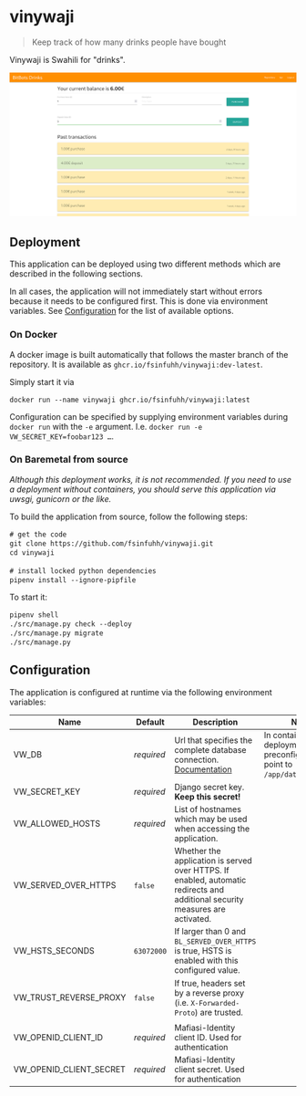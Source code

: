 # vinywaji
> Keep track of how many drinks people have bought

Vinywaji is Swahili for "drinks".

![screenshot](.screenshot.png)

## Deployment

This application can be deployed using two different methods which are described in the following sections.

In all cases, the application will not immediately start without errors because it needs to be configured first.
This is done via environment variables.
See [Configuration](#configuration) for the list of available options.

### On Docker

A docker image is built automatically that follows the master branch of the repository.
It is available as `ghcr.io/fsinfuhh/vinywaji:dev-latest`.

Simply start it via
```shell
docker run --name vinywaji ghcr.io/fsinfuhh/vinywaji:latest
```

Configuration can be specified by supplying environment variables during `docker run` with the `-e` argument.
I.e. `docker run -e VW_SECRET_KEY=foobar123 …`.

### On Baremetal from source

*Although this deployment works, it is not recommended. If you need to use a deployment without containers, you should serve this application via uwsgi, gunicorn or the like.*

To build the application from source, follow the following steps:
```shell
# get the code
git clone https://github.com/fsinfuhh/vinywaji.git
cd vinywaji

# install locked python dependencies
pipenv install --ignore-pipfile
```

To start it:
```shell
pipenv shell
./src/manage.py check --deploy
./src/manage.py migrate
./src/manage.py
```

## Configuration

The application is configured at runtime via the following environment variables:

| Name                     | Default                | Description                                                                                                                   | Notes                                                                               |
|--------------------------|------------------------|-------------------------------------------------------------------------------------------------------------------------------|-------------------------------------------------------------------------------------|
| VW_DB                   | *required*             | Url that specifies the complete database connection. [Documentation](https://pypi.org/project/dj-database-url/)               | In container based deployments this preconfigured to point to `/app/data/db.sqlite` |
| VW_SECRET_KEY           | *required*             | Django secret key. **Keep this secret!**                                                                                      ||
| VW_ALLOWED_HOSTS        | *required*             | List of hostnames which may be used when accessing the application.                                                           ||
| VW_SERVED_OVER_HTTPS    | `false`                | Whether the application is served over HTTPS. If enabled, automatic redirects and additional security measures are activated. ||
| VW_HSTS_SECONDS         | `63072000`             | If larger than 0 and `BL_SERVED_OVER_HTTPS` is true, HSTS is enabled with this configured value.                              ||
| VW_TRUST_REVERSE_PROXY  | `false`                | If true, headers set by a reverse proxy (i.e. `X-Forwarded-Proto`) are trusted.                                               ||
||
| VW_OPENID_CLIENT_ID     | *required*             | Mafiasi-Identity client ID. Used for authentication                                                                           ||
| VW_OPENID_CLIENT_SECRET | *required*             | Mafiasi-Identity client secret. Used for authentication                                                                       ||
